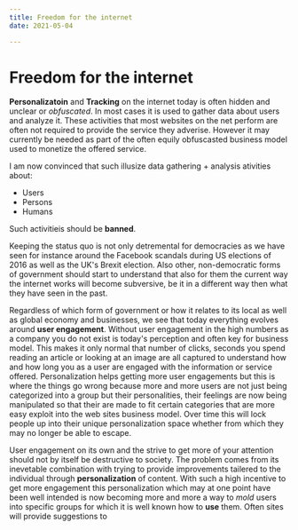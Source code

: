 ```yaml
---
title: Freedom for the internet 
date: 2021-05-04

---
```

# Freedom for the internet
__Personalizatoin__ and __Tracking__ on the internet today is often hidden and unclear or _obfuscated_.  In most cases it is used to gather data about users and analyze it. These activities that most websites on the net perform are often not required to provide the service they adverise. However it may currently be needed as part of the often equily obfuscasted business model used to monetize the offered service.

I am now convinced that such illusize data gathering + analysis ativities about: 

 - Users 
 - Persons 
 - Humans 

Such activitieis should be __banned__. 

Keeping the status quo is not only detremental for democracies as we have seen for instance around the Facebook scandals during US elections of 2016 as well as the UK's Brexit election. Also other, non-democratic forms of government should start to understand that also for them the current way the internet works will become subversive, be it in a different way then what they have seen in the past.

Regardless of which form of government or how it relates to its local as well as global economy and businesses, we see that today everything evolves around __user engagement__. Without user engagement in the high numbers as a company you do not exist is today's perception and often key for business model. This makes it only normal that number of clicks, seconds you spend reading an article or looking at an image are all captured to understand how and how long you as a user are engaged with the information or service offered.  Personalization helps getting more user engagements but this is where the things go wrong because more and more users are not just being categorized into a group but their personalities, their feelings are now being manipulated so that their are made to fit certain categories that are more easy exploit into the web sites business model. Over time this will lock people up into their unique personalization space whether from which they may no longer be able to escape.

User engagement on its own and the strive to get more of your attention should not by itself be destructive to society. The problem comes from its inevetable combination with trying to provide improvements tailered to the individual through __personalization__ of content. With such a high incentive to get more engagement this personalization which may at one point have been well intended is now becoming more and more a way to *mold* users into specific groups for which it is well known how to __use__ them. Often sites will provide suggestions to 






